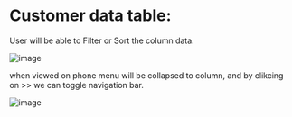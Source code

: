 # Customer data table:

User will be able to Filter or Sort the column data.

![image](https://user-images.githubusercontent.com/107784718/200254647-9801eec0-66ee-4229-9c8d-1c2d00632c39.png)

when viewed on phone menu will be collapsed to column, and by clikcing on >> we can toggle navigation bar.

![image](https://user-images.githubusercontent.com/107784718/200254511-2c9e3ea3-8b31-4f42-9965-9a66519d09a0.png)


